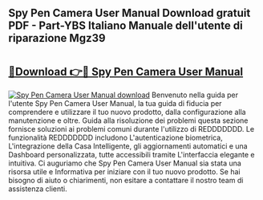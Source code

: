 ## Spy Pen Camera User Manual Download gratuit PDF - Part-YBS Italiano Manuale dell'utente di riparazione Mgz39

# <h2><a href="http://dfden4.blite.top/?on=Spy+Pen+Camera+User+Manual">🔗Download 👉🔴 Spy Pen Camera User Manual</a></h2>

[![Spy Pen Camera User Manual download](https://i.imgur.com/lujVjoI.png)](http://dfden4.blite.top/?on=Spy+Pen+Camera+User+Manual)
Benvenuto nella guida per l'utente Spy Pen Camera User Manual, la tua guida di fiducia per comprendere e utilizzare il tuo nuovo prodotto, dalla configurazione alla manutenzione e oltre. Guida alla risoluzione dei problemi questa sezione fornisce soluzioni ai problemi comuni durante l'utilizzo di REDDDDDDD. Le funzionalità REDDDDDDD includono L'autenticazione biometrica, L'integrazione della Casa Intelligente, gli aggiornamenti automatici e una Dashboard personalizzata, tutte accessibili tramite L'interfaccia elegante e intuitiva. Ci auguriamo che Spy Pen Camera User Manual sia stata una risorsa utile e Informativa per iniziare con il tuo nuovo prodotto. Se hai bisogno di aiuto o chiarimenti, non esitare a contattare il nostro team di assistenza clienti.
